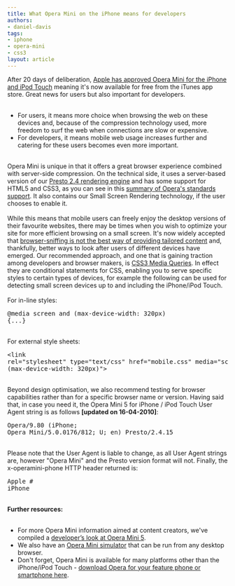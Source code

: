```yaml
---
title: What Opera Mini on the iPhone means for developers
authors:
- daniel-davis
tags:
- iphone
- opera-mini
- css3
layout: article
---
```

<span class='imgright'><img alt='' src='http://files.myopera.com/tagawa/blog/OperaMini5_iPhone.jpg' /></span>After 20 days of deliberation, <a href="http://www.opera.com/press/releases/2010/04/13/" target="_blank">Apple has approved Opera Mini for the iPhone and iPod Touch</a> meaning it&#39;s now available for free from the iTunes app store. Great news for users but also important for developers.<br/><br/><ul class="bullets"><li>For users, it means more choice when browsing the web on these devices and, because of the compression technology used, more freedom to surf the web when connections are slow or expensive.</li><li>For developers, it means mobile web usage increases further and catering for these users becomes even more important.</li></ul><br/>Opera Mini is unique in that it offers a great browser experience combined with server-side compression. On the technical side, it uses a server-based version of our <a href="http://www.opera.com/docs/specs/presto24/" target="_blank">Presto 2.4 rendering engine</a> and has some support for HTML5 and CSS3, as you can see in this <a href="http://my.opera.com/ODIN/blog/2010/03/16/opera-standards-chart" target="_blank">summary of Opera&#39;s standards support</a>. It also contains our Small Screen Rendering technology, if the user chooses to enable it.<br/><br/>While this means that mobile users can freely enjoy the desktop versions of their favourite websites, there may be times when you wish to optimize your site for more efficient browsing on a small screen. It&#39;s now widely accepted that <a href="http://my.opera.com/ODIN/blog/perils-browser-sniffing" target="_blank">browser-sniffing is not the best way of providing tailored content</a> and, thankfully, better ways to look after users of different devices have emerged. Our recommended approach, and one that is gaining traction among developers and browser makers, is <a href="http://www.w3.org/TR/css3-mediaqueries/" target="_blank">CSS3 Media Queries</a>. In effect they are conditional statements for CSS, enabling you to serve specific styles to certain types of devices, for example the following can be used for detecting small screen devices up to and including the iPhone/iPod Touch.<br/><br/>For in-line styles:<br/><pre>@media screen and (max-device-width: 320px) {...}</pre><br/>For external style sheets:<br/><pre>&lt;link rel=&quot;stylesheet&quot; type=&quot;text/css&quot; href=&quot;mobile.css&quot; media=&quot;screen and (max-device-width: 320px)&quot;&gt;</pre><br/>Beyond design optimisation, we also recommend testing for browser capabilities rather than for a specific browser name or version. Having said that, in case you need it, the Opera Mini 5 for iPhone / iPod Touch User Agent string is as follows <strong>[updated on 16-04-2010]</strong>:<br/><pre>Opera/9.80 (iPhone; Opera Mini/5.0.0176/812; U; en) Presto/2.4.15</pre><br/>Please note that the User Agent is liable to change, as all User Agent strings are, however &quot;Opera Mini&quot; and the Presto version format will not. Finally, the x-operamini-phone HTTP header returned is:<br/><pre>Apple # iPhone</pre><br/><strong>Further resources:</strong><br/><br/><ul class="bullets"><li>For more Opera Mini information aimed at content creators, we&#39;ve compiled a <a href="http://dev.opera.com/articles/view/opera-mini-5-developers/" target="_blank">developer’s look at Opera Mini 5</a>.</li><li>We also have an <a href="http://www.opera.com/mobile/demo/" target="_blank">Opera Mini simulator</a> that can be run from any desktop browser.</li><li>Don&#39;t forget, Opera Mini is available for many platforms other than the iPhone/iPod Touch - <a href="http://www.opera.com/mobile/" target="_blank">download Opera for your feature phone or smartphone here</a>.</li></ul><br/>
